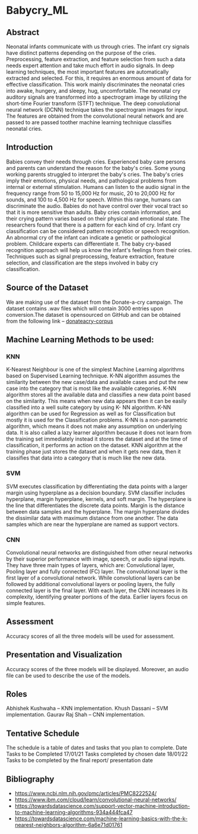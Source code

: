# Babycry_ML

## Abstract
Neonatal infants communicate with us through cries. The infant cry signals have distinct patterns depending on the purpose of the cries. Preprocessing, feature extraction, and feature selection from such a data needs expert attention and take much effort in audio signals. In deep learning techniques, the most important features are automatically extracted and selected. For this, it requires an enormous amount of data for effective classification. This work mainly discriminates the neonatal cries into awake, hungery, and sleepy, hug, uncomfortable. The neonatal cry auditory signals are transformed into a spectrogram image by utilizing the short-time Fourier transform (STFT) technique. The deep convolutional neural network (DCNN) technique takes the spectrogram images for input. The features are obtained from the convolutional neural network and are passed to are passed toother machine learning technique classifies neonatal cries.

## Introduction
Babies convey their needs through cries. Experienced baby care persons and parents can understand the reason for the baby's cries. Some young working parents struggled to interpret the baby's cries. The baby's cries imply their emotions, physical needs, and pathological problems from internal or external stimulation. Humans can listen to the audio signal in the frequency range from 50 to 15,000 Hz for music, 20 to 20,000 Hz for sounds, and 100 to 4,500 Hz for speech. Within this range, humans can discriminate the audio. Babies do not have control over their vocal tract so that it is more sensitive than adults. Baby cries contain information, and their crying pattern varies based on their physical and emotional state. The researchers found that there is a pattern for each kind of cry. Infant cry classification can be considered pattern recognition or speech recognition. An abnormal cry of the infant can indicate a genetic or pathological problem. Childcare experts can differentiate it. The baby cry-based recognition approach will help us know the infant's feelings from their cries. Techniques such as signal preprocessing, feature extraction, feature selection, and classification are the steps involved in baby cry classification.

## Source of the Dataset
We are making use of the dataset from the Donate-a-cry campaign. The dataset contains .wav files which will contain 3000 entries upon conversion.The dataset is opensourced on GitHub and can be obtained from the following link –
[donateacry-corpus](https://github.com/gveres/donateacry-corpus)

## Machine Learning Methods to be used:
### KNN
K-Nearest Neighbour is one of the simplest Machine Learning algorithms based on Supervised Learning technique. K-NN algorithm assumes the similarity between the new case/data and available cases and put the new case into the category that is most like the available categories. K-NN algorithm stores all the available data and classifies a new data point based on the similarity. This means when new data appears then it can be easily classified into a well suite category by using K- NN algorithm. K-NN algorithm can be used for Regression as well as for Classification but mostly it is used for the Classification problems. K-NN is a non-parametric algorithm, which means it does not make any assumption on underlying data. It is also called a lazy learner algorithm because it does not learn from the training set immediately instead it stores the dataset and at the time of classification, it performs an action on the dataset. KNN algorithm at the training phase just stores the dataset and when it gets new data, then it classifies that data into a category that is much like the new data.

### SVM
SVM executes classification by differentiating the data points with a larger margin using hyperplane as a decision boundary. SVM classifier includes hyperplane, margin hyperplane, kernels, and soft margin. The hyperplane is the line that differentiates the discrete data points. Margin is the distance between data samples and the hyperplane. The margin hyperplane divides the dissimilar data with maximum distance from one another. The data samples which are near the hyperplane are named as support vectors.

### CNN
Convolutional neural networks are distinguished from other neural networks by their superior performance with image, speech, or audio signal inputs. They have three main types of layers, which are: Convolutional layer, Pooling layer and fully connected (FC) layer. The convolutional layer is the first layer of a convolutional network. While convolutional layers can be followed by additional convolutional layers or pooling layers, the fully connected layer is the final layer. With each layer, the CNN increases in its complexity, identifying greater portions of the data. Earlier layers focus on simple features.

## Assessment
Accuracy scores of all the three models will be used for assessment.

## Presentation and Visualization
Accuracy scores of the three models will be displayed. Moreover, an audio file can be used to describe the use of the models.

## Roles
Abhishek Kushwaha – KNN implementation.
Khush Dassani – SVM implementation.
Gaurav Raj Shah – CNN implementation.

## Tentative Schedule
The schedule is a table of dates and tasks that you plan to complete.
Date	Tasks to be Completed
17/01/21	Tasks completed by chosen date
18/01/22	Tasks to be completed by the final report/ presentation date

## Bibliography
- https://www.ncbi.nlm.nih.gov/pmc/articles/PMC8222524/
- https://www.ibm.com/cloud/learn/convolutional-neural-networks/
- https://towardsdatascience.com/support-vector-machine-introduction-to-machine-learning-algorithms-934a444fca47
- https://towardsdatascience.com/machine-learning-basics-with-the-k-nearest-neighbors-algorithm-6a6e71d01761
